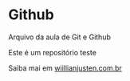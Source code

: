 # Github

Arquivo da aula de Git e Github

Este é um repositório teste

Saiba mai em [wiillianjusten.com.br](http://willianjusten.com.br)
